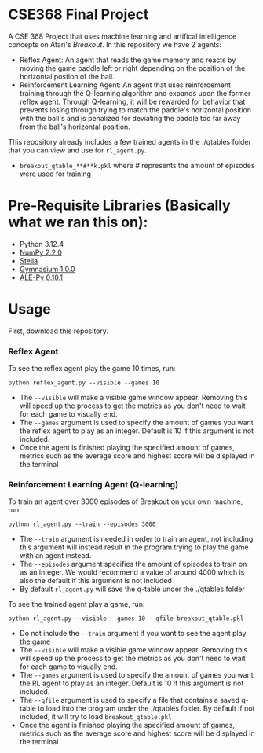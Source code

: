 # CSE368 Final Project
A CSE 368 Project that uses machine learning and artifical intelligence concepts on Atari's _Breakout_. In this repository we have 2 agents:
- Reflex Agent: An agent that reads the game memory and reacts by moving the game paddle left or right depending on the position of the horizontal postion of the ball.
- Reinforcement Learning Agent: An agent that uses reinforcement training through the Q-learning algorithm and expands upon the former reflex agent. Through Q-learning, it will be rewarded for behavior that prevents losing through trying to match the paddle's horizontal position with the ball's and is penalized for deviating the paddle too far away from the ball's horizontal position.

This repository already includes a few trained agents in the ./qtables folder that you can view and use for `rl_agent.py`.
- `breakout_qtable_**#**k.pkl` where # represents the amount of episodes were used for training

# Pre-Requisite Libraries (Basically what we ran this on):
- Python 3.12.4
- [NumPy 2.2.0](https://numpy.org/install/)
- [Stella](https://stella-emu.github.io/)
- [Gymnasium 1.0.0](https://gymnasium.farama.org/)
- [ALE-Py 0.10.1](https://github.com/Farama-Foundation/Arcade-Learning-Environment)

# Usage
First, download this repository.
### Reflex Agent
To see the reflex agent play the game 10 times, run:
```
python reflex_agent.py --visible --games 10
```
- The `--visible` will make a visible game window appear. Removing this will speed up the process to get the metrics as you don't need to wait for each game to visually end.
- The `--games` argument is used to specify the amount of games you want the reflex agent to play as an integer. Default is 10 if this argument is not included.
- Once the agent is finished playing the specified amount of games, metrics such as the average score and highest score will be displayed in the terminal

### Reinforcement Learning Agent (Q-learning)
To train an agent over 3000 episodes of Breakout on your own machine, run:
```
python rl_agent.py --train --episodes 3000
```
- The `--train` argument is needed in order to train an agent, not including this argument will instead result in the program trying to play the game with an agent instead.
- The `--episodes` argument specifies the amount of episodes to train on as an integer. We would recommend a value of around 4000 which is also the default if this argument is not included
- By default `rl_agent.py` will save the q-table under the ./qtables folder

To see the trained agent play a game, run:
```
python rl_agent.py --visible --games 10 --qfile breakout_qtable.pkl
```
- Do not include the `--train` argument if you want to see the agent play the game
- The `--visible` will make a visible game window appear. Removing this will speed up the process to get the metrics as you don't need to wait for each game to visually end.
- The `--games` argument is used to specify the amount of games you want the RL agent to play as an integer. Default is 10 if this argument is not included.
- The `--qfile` argument is used to specify a file that contains a saved q-table to load into the program under the ./qtables folder. By default if not included, it will try to load `breakout_qtable.pkl`
- Once the agent is finished playing the specified amount of games, metrics such as the average score and highest score will be displayed in the terminal

